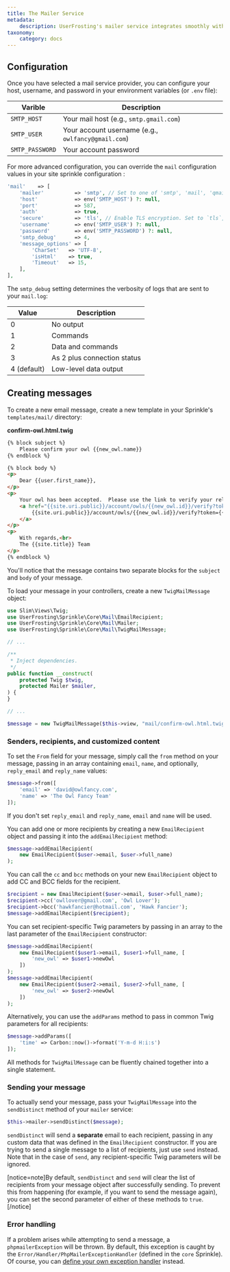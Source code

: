 ```yaml
---
title: The Mailer Service
metadata:
    description: UserFrosting's mailer service integrates smoothly with Twig to create dynamically generated messages.  Templated messages can be sent to large groups of recipients, customizing the content for each recipient.
taxonomy:
    category: docs
---
```


## Configuration

Once you have selected a mail service provider, you can configure your host, username, and password in your environment variables (or `.env` file):

| Varible         | Description                                        |
| --------------- | -------------------------------------------------- |
| `SMTP_HOST`     | Your mail host (e.g., `smtp.gmail.com`)            |
| `SMTP_USER`     | Your account username (e.g., `owlfancy@gmail.com`) |
| `SMTP_PASSWORD` | Your account password                              |

For more advanced configuration, you can override the `mail` configuration values in your site sprinkle configuration :

```php
'mail'    => [
    'mailer'          => 'smtp', // Set to one of 'smtp', 'mail', 'qmail', 'sendmail'
    'host'            => env('SMTP_HOST') ?: null,
    'port'            => 587,
    'auth'            => true,
    'secure'          => 'tls', // Enable TLS encryption. Set to `tls`, `ssl` or `false` (to disabled)
    'username'        => env('SMTP_USER') ?: null,
    'password'        => env('SMTP_PASSWORD') ?: null,
    'smtp_debug'      => 4,
    'message_options' => [
        'CharSet'   => 'UTF-8',
        'isHtml'    => true,
        'Timeout'   => 15,
    ],
],
```

The `smtp_debug` setting determines the verbosity of logs that are sent to your `mail.log`:

| Value       | Description                 |
| ----------- | --------------------------- |
| 0           | No output                   |
| 1           | Commands                    |
| 2           | Data and commands           |
| 3           | As 2 plus connection status |
| 4 (default) | Low-level data output       |

## Creating messages

To create a new email message, create a new template in your Sprinkle's `templates/mail/` directory:

**confirm-owl.html.twig**

```html
{% block subject %}
    Please confirm your owl {{new_owl.name}}
{% endblock %}

{% block body %}
<p>
    Dear {{user.first_name}},
</p>
<p>
    Your owl has been accepted.  Please use the link to verify your relationship with this owl:
    <a href="{{site.uri.public}}/account/owls/{{new_owl.id}}/verify?token={{new_owl.token}}">
        {{site.uri.public}}/account/owls/{{new_owl.id}}/verify?token={{new_owl.token}}
    </a>
</p>
<p>
    With regards,<br>
    The {{site.title}} Team
</p>
{% endblock %}
```

You'll notice that the message contains two separate blocks for the `subject` and `body` of your message.

To load your message in your controllers, create a new `TwigMailMessage` object:

```php
use Slim\Views\Twig;
use UserFrosting\Sprinkle\Core\Mail\EmailRecipient;
use UserFrosting\Sprinkle\Core\Mail\Mailer;
use UserFrosting\Sprinkle\Core\Mail\TwigMailMessage;

// ...

/**
 * Inject dependencies.
 */
public function __construct(
    protected Twig $twig,
    protected Mailer $mailer,
) {
}    

// ...

$message = new TwigMailMessage($this->view, "mail/confirm-owl.html.twig");
```

### Senders, recipients, and customized content

To set the `From` field for your message, simply call the `from` method on your message, passing in an array containing `email`, `name`, and optionally, `reply_email` and `reply_name` values:

```php
$message->from([
    'email' => 'david@owlfancy.com',
    'name' => 'The Owl Fancy Team'
]);
```

If you don't set `reply_email` and `reply_name`, `email` and `name` will be used.

You can add one or more recipients by creating a new `EmailRecipient` object and passing it into the `addEmailRecipient` method:

```php
$message->addEmailRecipient(
    new EmailRecipient($user->email, $user->full_name)
);
```

You can call the `cc` and `bcc` methods on your new `EmailRecipient` object to add CC and BCC fields for the recipient.

```php
$recipient = new EmailRecipient($user->email, $user->full_name);
$recipient->cc('owllover@gmail.com', 'Owl Lover');
$recipient->bcc('hawkfancier@hotmail.com', 'Hawk Fancier');
$message->addEmailRecipient($recipient);
```

You can set recipient-specific Twig parameters by passing in an array to the last parameter of the `EmailRecipient` constructor:

```php
$message->addEmailRecipient(
    new EmailRecipient($user1->email, $user1->full_name, [
        'new_owl' => $user1->newOwl
    ])
);
$message->addEmailRecipient(
    new EmailRecipient($user2->email, $user2->full_name, [
        'new_owl' => $user2->newOwl
    ])
);
```

Alternatively, you can use the `addParams` method to pass in common Twig parameters for all recipients:

```php
$message->addParams([
    'time' => Carbon::now()->format('Y-m-d H:i:s')
]);
```

All methods for `TwigMailMessage` can be fluently chained together into a single statement.

### Sending your message

To actually send your message, pass your `TwigMailMessage` into the `sendDistinct` method of your `mailer` service:

```php
$this->mailer->sendDistinct($message);
```

`sendDistinct` will send a **separate** email to each recipient, passing in any custom data that was defined in the `EmailRecipient` constructor. If you are trying to send a single message to a list of recipients, just use `send` instead. Note that in the case of `send`, any recipient-specific Twig parameters will be ignored.

[notice=note]By default, `sendDistinct` and `send` will clear the list of recipients from your message object after successfully sending. To prevent this from happening (for example, if you want to send the message again), you can set the second parameter of either of these methods to `true`.[/notice]

### Error handling

If a problem arises while attempting to send a message, a `phpmailerException` will be thrown. By default, this exception is caught by the `Error/Handler/PhpMailerExceptionHandler` (defined in the `core` Sprinkle). Of course, you can [define your own exception handler](/advanced/error-handling) instead.
